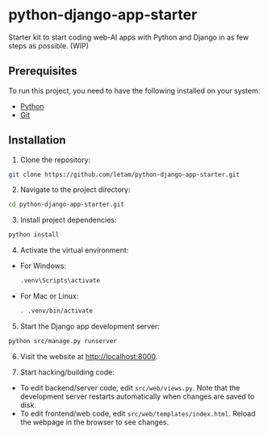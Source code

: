 # python-django-app-starter
Starter kit to start coding web-AI apps with Python and Django in as few steps as possible. (WIP)

## Prerequisites

To run this project, you need to have the following installed on your system:

- [Python](https://www.python.org/downloads/)
- [Git](https://git-scm.com/book/en/v2/Getting-Started-Installing-Git)

## Installation

1. Clone the repository:
```bash
git clone https://github.com/letam/python-django-app-starter.git
```

2. Navigate to the project directory:
```bash
cd python-django-app-starter.git
```

3. Install project dependencies:
```bash
python install
```

4. Activate the virtual environment:

- For Windows:

  ```bash
  .venv\Scripts\activate
  ```

- For Mac or Linux:

  ```bash
  . .venv/bin/activate
  ```

5. Start the Django app development server:
```bash
python src/manage.py runserver
```

6. Visit the website at [http://localhost:8000](http://localhost:8000).

7. Start hacking/building code:

- To edit backend/server code, edit `src/web/views.py`. Note that the development server restarts automatically when changes are saved to disk.
- To edit frontend/web code, edit `src/web/templates/index.html`. Reload the webpage in the browser to see changes.

